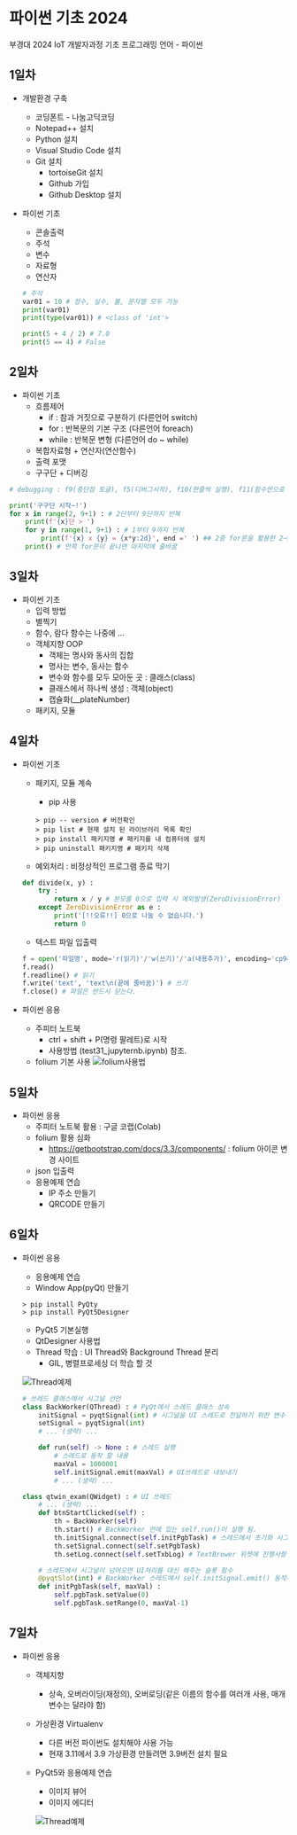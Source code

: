 # 파이썬 기초 2024
부경대 2024 IoT 개발자과정 기초 프로그래밍 언어 - 파이썬


## 1일차
- 개발환경 구축
    - 코딩폰트 - 나눔고딕코딩
    - Notepad++ 설치
    - Python 설치
    - Visual Studio Code 설치
    - Git 설치
        - tortoiseGit 설치
        - Github 가입
        - Github Desktop 설치

- 파이썬 기초
    - 콘솔출력
    - 주석
    - 변수
    - 자료형
    - 연산자
    ```python
    # 주석
    var01 = 10 # 정수, 실수, 불, 문자열 모두 가능
    print(var01)
    print(type(var01)) # <class of 'int'>

    print(5 + 4 / 2) # 7.0
    print(5 == 4) # False
    ```


## 2일차
- 파이썬 기초
    - 흐름제어
        - if : 참과 거짓으로 구분하기 (다른언어 switch)
        - for : 반복문의 기본 구조 (다른언어 foreach)
        - while : 반복문 변형 (다른언어 do ~ while)
    - 복합자료형 + 연산자(연산함수)
    - 출력 포맷
    - 구구단 + 디버깅
```python
# debugging : f9(중단점 토글), f5(디버그시작), f10(한줄씩 실행), f11(함수안으로 진입) > 이후 조사식 확인

print('구구단 시작~!')
for x in range(2, 9+1) : # 2단부터 9단까지 반복
    print(f'{x}단 > ')
    for y in range(1, 9+1) : # 1부터 9까지 반복
        print(f'{x} x {y} = {x*y:2d}', end =' ') ## 2중 for문을 활용한 2~9단까지. // end = ' ' > 엔터를 공백으로 변경
    print() # 안쪽 for문이 끝나면 마지막에 줄바꿈
```


## 3일차
- 파이썬 기초
    - 입력 방법
    - 별찍기
    - 함수, 람다 함수는 나중에 ... 
    - 객체지향 OOP
        - 객체는 명사와 동사의 집합
        - 명사는 변수, 동사는 함수
        - 변수와 함수를 모두 모아둔 곳 : 클래스(class)
        - 클래스에서 하나씩 생성 : 객체(object)
        - 캡슐화(__plateNumber)
    - 패키지, 모듈


## 4일차
- 파이썬 기초
    - 패키지, 모듈 계속
        - pip 사용
        ```shell
        > pip -- version # 버전확인
        > pip list # 현재 설치 된 라이브러리 목록 확인
        > pip install 패키지명 # 패키지를 내 컴퓨터에 설치
        > pip uninstall 패키지명 # 패키지 삭제
        ```

    - 예외처리 : 비정상적인 프로그램 종료 막기
    ```python
    def divide(x, y) : 
        try :
            return x / y # 분모를 0으로 입력 시 예외발생(ZeroDivisionError)
        except ZeroDivisionError as e :
            print('[!!오류!!] 0으로 나눌 수 없습니다.')
            return 0
    ```

    - 텍스트 파일 입출력
    ```python
    f = open('파일명', mode='r(읽기)'/'w(쓰기)'/'a(내용추가)', encoding='cp949(한국어)'/'utf-8(만국 공통어)')
    f.read()
    f.readline() # 읽기
    f.write('text', 'text\n(끝에 줄바꿈)') # 쓰기
    f.close() # 파일은 반드시 닫는다.
    ```

- 파이썬 응용
    - 주피터 노트북
        - ctrl + shift + P(명령 팔레트)로 시작
        - 사용방법 (test31_jupyternb.ipynb) 참조.
    - folium 기본 사용
    ![folium사용법](https://raw.githubusercontent.com/y7pWuXAq/basic-python-2024/main/images/python_001.png)


## 5일차
- 파이썬 응용
    - 주피터 노트북 활용 : 구글 코랩(Colab)
    - folium 활용 심화
        - https://getbootstrap.com/docs/3.3/components/ : folium 아이콘 변경 사이트
    - json 입출력
    - 응용예제 연습
        - IP 주소 만들기
        - QRCODE 만들기

## 6일차
- 파이썬 응용
    - 응용예제 연습
    - Window App(pyQt) 만들기

    ```shell
    > pip install PyQty
    > pip install PyQt5Designer
    ```

    - PyQt5 기본실행
    - QtDesigner 사용법
    - Thread 학습 : UI Thread와 Background Thread 분리
        - GIL, 병렬프로세싱 더 학습 할 것

    ![Thread예제](https://raw.githubusercontent.com/y7pWuXAq/basic-python-2024/main/images/python_003.gif)

    ```python
    # 쓰레드 클래스에서 시그널 선언
    class BackWorker(QThread) : # PyQt에서 스레드 클래스 상속
        initSignal = pyqtSignal(int) # 시그널을 UI 스레드로 전달하기 위한 변수 객체
        setSignal = pyqtSignal(int)
        # ... (생략) ...

        def run(self) -> None : # 스레드 실행
            # 스레드로 동작 할 내용
            maxVal = 1000001
            self.initSignal.emit(maxVal) # UI쓰레드로 내보내기
            # ... (생략) ...

    class qtwin_exam(QWidget) : # UI 쓰레드
        # ... (생략) ...
        def btnStartClicked(self) :
            th = BackWorker(self)
            th.start() # BackWorker 안에 있는 self.run()이 실행 됨.
            th.initSignal.connect(self.initPgbTask) # 스레드에서 초기화 시그널이 오면 initPgbTask 함수가 대신 처리
            th.setSignal.connect(self.setPgbTask)
            th.setLog.connect(self.setTxbLog) # TextBrower 위젯에 진행사항 출력
    
        # 스레드에서 시그널이 넘어오면 UI처리를 대신 해주는 슬롯 함수
        @pyqtSlot(int) # BackWorker 스레드에서 self.initSignal.emit() 동작해서 실행
        def initPgbTask(self, maxVal) :
            self.pgbTask.setValue(0)
            self.pgbTask.setRange(0, maxVal-1)
    ```
       

## 7일차
- 파이썬 응용
    - 객체지향
        - 상속, 오버라이딩(재정의), 오버로딩(같은 이름의 함수를 여러개 사용, 매개변수는 달라야 함)
    - 가상환경 Virtualenv
        - 다른 버전 파이썬도 설치해야 사용 가능
        - 현재 3.11에서 3.9 가상환경 만들려면 3.9버전 설치 필요
    - PyQt5와 응용예제 연습
        - 이미지 뷰어
        - 이미지 에디터
        
        ![Thread예제](https://raw.githubusercontent.com/y7pWuXAq/basic-python-2024/main/images/kitty01.png)